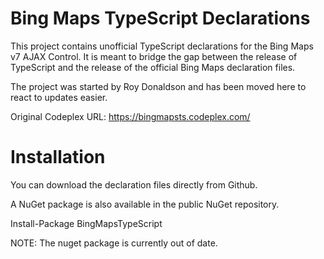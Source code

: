 Bing Maps TypeScript Declarations
=================================

This project contains unofficial TypeScript declarations for the Bing Maps v7 AJAX Control. It is meant to bridge the gap between the release of TypeScript and the release of the official Bing Maps declaration files.

The project was started by Roy Donaldson and has been moved here to react to updates easier.

Original Codeplex URL: https://bingmapsts.codeplex.com/

Installation
============

You can download the declaration files directly from Github.

A NuGet package is also available in the public NuGet repository.

Install-Package BingMapsTypeScript

NOTE: The nuget package is currently out of date.
